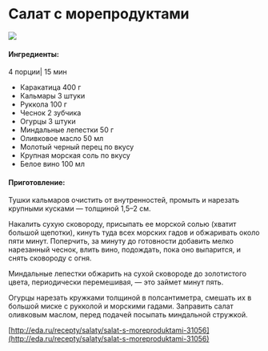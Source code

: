 # Салат с морепродуктами

![](https://s-media-cache-ak0.pinimg.com/564x/c7/70/a5/c770a5fe6c72249c6e4996eb93f3bb15.jpg)

#### Ингредиенты:

4 порции\| 15 мин

* Каракатица    400 г
* Кальмары    3 штуки
* Руккола    100 г
* Чеснок    2 зубчика
* Огурцы    3 штуки
* Миндальные лепестки    50 г
* Оливковое масло    50 мл
* Молотый черный перец    по вкусу
* Крупная морская соль    по вкусу
* Белое вино    100 мл

#### Приготовление:

Тушки кальмаров очистить от внутренностей, промыть и нарезать крупными кусками — толщиной 1,5–2 см.

Накалить сухую сковороду, присыпать ее морской солью \(хватит большой щепотки\), кинуть туда всех морских гадов и обжаривать около пяти минут. Поперчить, за минуту до готовности добавить мелко нарезанный чеснок, влить вино, подождать, пока оно выпарится, и снять сковороду с огня.

Миндальные лепестки обжарить на сухой сковороде до зо­лотистого цвета, периодически перемешивая, — это займет минут пять.

Огурцы нарезать кружками толщиной в полсантиметра, смешать их в большой миске с рукколой и морскими гадами. Заправить салат оливковым маслом, перед подачей посыпать миндальной стружкой.

[http://eda.ru/recepty/salaty/salat-s-moreproduktami-31056](http://eda.ru/recepty/salaty/salat-s-moreproduktami-31056)

